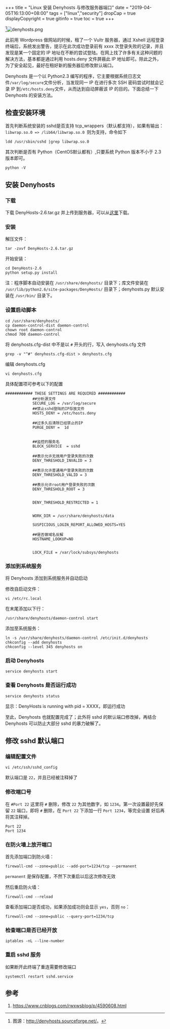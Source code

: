 +++
title = "Linux 安装 Denyhosts 与修改服务器端口"
date = "2019-04-05T16:13:00+08:00"
tags = ["linux","security"]
dropCap = true
displayCopyright = true
gitinfo = true
toc = true
+++

[^1]![denyhosts.png](/images/denyhosts.png)

此前用 Wordpress 做网站的时候，租了一个 Vultr 服务器，通过 Xshell 远程登录终端后，系统发出警告，提示在此次成功登录前有 xxxx 次登录失败的记录，并且发现是某一个固定的 IP 地址在不断的尝试登陆。在网上找了许多有关这种问题的解决方法，基本都是通过利用 hosts.deny 文件屏蔽此 IP 地址即可。除此之外，为了安全起见，最好在租好新的服务器后修改默认端口。

Denyhosts 是一个以 Python2.3 编写的程序，它主要根据系统日志文件`/var/log/secure`文件分析，当发现同一 IP 在进行多次 SSH 密码尝试时就会记录 IP 到`/etc/hosts.deny`文件，从而达到自动屏蔽该 IP 的目的。下面总结一下 Denyhosts 的安装方法。

## 检查安装环境

首先判断系统安装的 sshd是否支持 tcp_wrappers（默认都支持），如果有输出：`libwrap.so.0 => /lib64/libwrap.so.0 `则为支持，命令如下

```
ldd /usr/sbin/sshd |grep libwrap.so.0
```

其次判断是否有 Python（CentOS默认都有）,只要系统 Python 版本不小于 2.3 版本即可。

```
python -V
```

## 安装 Denyhosts

### 下载

下载 DenyHosts-2.6.tar.gz 并上传到服务器，可以从[这里](http://denyhosts.sourceforge.net/)下载。

### 安装

解压文件：

```
tar -zxvf DenyHosts-2.6.tar.gz
```

开始安装：

```
cd DenyHosts-2.6
python setup.py install
```

注：程序脚本自动安装在 `/usr/share/denyhosts/` 目录下；库文件安装在 `/usr/lib/python2.6/site-packages/DenyHosts/` 目录下；denyhosts.py 默认安装在 `/usr/bin/` 目录下。

### 设置启动脚本

```
cd /usr/share/denyhosts/
cp daemon-control-dist daemon-control
chown root daemon-control
chmod 700 daemon-control
```

将 denyhosts.cfg-dist 中不是以 `#` 开头的行，写入 denyhosts.cfg 文件

```
grep -v "^#" denyhosts.cfg-dist > denyhosts.cfg
```

编辑 denyhosts.cfg

```
vi denyhosts.cfg
```

具体配置项可参考以下的配置

```
############ THESE SETTINGS ARE REQUIRED ############
            ##分析源文件
            SECURE_LOG = /var/log/secure
            ##禁止sshd登陆的IP存放文件
            HOSTS_DENY = /etc/hosts.deny
            
            ##过多久后清除已经禁止的IP
            PURGE_DENY =  1d
            
            
            ##监控的服务名
            BLOCK_SERVICE  = sshd
            
            ##表示允许无效用户登录失败的次数
            DENY_THRESHOLD_INVALID = 3
            
            ##表示允许普通用户登录失败的次数
            DENY_THRESHOLD_VALID = 3
            
            ##表示允许root用户登录失败的次数
            DENY_THRESHOLD_ROOT = 3
            
            
            DENY_THRESHOLD_RESTRICTED = 1
            
            
            WORK_DIR = /usr/share/denyhosts/data
            
            SUSPICIOUS_LOGIN_REPORT_ALLOWED_HOSTS=YES
            
            ##是否做域名反解
            HOSTNAME_LOOKUP=NO
            
            
            LOCK_FILE = /var/lock/subsys/denyhosts
```

### 添加到系统服务

将 Denyhosts 添加到系统服务并自动启动

修改自启动文件：

```
vi /etc/rc.local
```

在末尾添加以下行：

```
/usr/share/denyhosts/daemon-control start
```

添加至系统服务：
   
```
ln -s /usr/share/denyhosts/daemon-control /etc/init.d/denyhosts
chkconfig --add denyhosts
chkconfig --level 345 denyhosts on
```

### 启动 Denyhosts

```
service denyhosts start
```

### 查看 Denyhosts 是否运行成功

```
service denyhosts status
```

显示：DenyHosts is running with pid = XXXX，即运行成功

至此，Denyhosts 也就配置完成了；此外将 sshd 的默认端口修改掉，再结合 Denyhosts 可以防止大部分 sshd 的暴力破解了。

## 修改 sshd 默认端口

### 编辑配置文件

```
vi /etc/ssh/sshd_config
```

默认端口是 `22`，并且已经被注释掉了

### 修改端口号

在 `#Port 22` 这里将 `#` 删除，修改 `22` 为其他数字，如 `1234`。第一次设置最好先保留 `22` 端口，即将 `#` 删除，在 `Port 22` 下添加一行 `Port 1234`，等完全设置  好后再将其注释掉。

```
Port 22
Port 1234
```

### 在防火墙上放开端口

首先添加端口到防火墙：

```
firewall-cmd --zone=public --add-port=1234/tcp --permanent
```

`permanent` 是保存配置，不然下次重启以后这次修改无效

然后重启防火墙：

```
firewall-cmd --reload
```

查看添加端口是否成功，如果添加成功则会显示 `yes`，否则 `no`：

```
firewall-cmd --zone=public --query-port=1234/tcp
```

### 检查端口是否已经开放

```
iptables -nL --line-number
```

### 重启 sshd 服务

如果断开此终端了重连需要修改端口

```
systemctl restart sshd.service
```

## 参考

1. <https://www.cnblogs.com/rwxwsblog/p/4590608.html>

[^1]: 图源：<http://denyhosts.sourceforge.net/>。